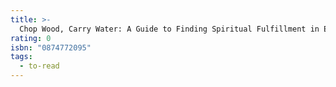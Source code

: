 ```yaml
---
title: >-
  Chop Wood, Carry Water: A Guide to Finding Spiritual Fulfillment in Everyday Life
rating: 0
isbn: "0874772095"
tags:
  - to-read
---
```


